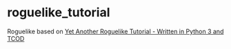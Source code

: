 # roguelike_tutorial
Roguelike based on [Yet Another Roguelike Tutorial - Written in Python 3 and TCOD](http://rogueliketutorials.com/tutorials/tcod/v2/)
